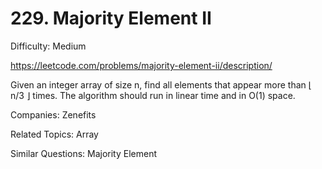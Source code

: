 # 229. Majority Element II

Difficulty: Medium

https://leetcode.com/problems/majority-element-ii/description/

Given an integer array of size n, find all elements that appear more than ⌊ n/3 ⌋ times. The algorithm should run in linear time and in O(1) space.

Companies: Zenefits

Related Topics: Array

Similar Questions: Majority Element
